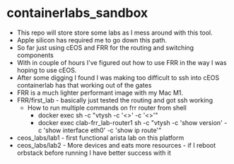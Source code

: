 # containerlabs_sandbox
- This repo will store store some labs as I mess around with this tool.
- Apple silicon has required me to go down this path.
- So far just using cEOS and FRR for the routing and switching components
- With in couple of hours I've figured out how to use FRR in the way I was hoping to use cEOS.
- After some digging I found I was making too difficult to ssh into cEOS containerlab has that working out of the gates
- FRR is a much lighter performant image with my Mac M1.
- FRR/first_lab - basically just tested the routing and got ssh working
  - How to run multiple commands on frr router from shell
    - docker exec <host> sh -c "vtysh -c '<>' -c '<>'"
    - docker exec clab-frr_lab-router1 sh -c "vtysh -c 'show version' -c 'show interface eth0' -c 'show ip route'"
- ceos_labs/lab1 - first functional arista lab on this platform
- ceos_labs/lab2 - More devices and eats more resources - if I reboot orbstack before running I have better success with it

